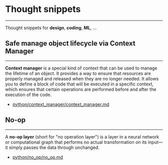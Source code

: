 # Thought snippets
---
Thought snippets for **design**, **coding**, **ML**, ...

## Safe manage object lifecycle via Context Manager
---
**Context manager** is a special kind of context that can be used to manage the lifetime of an object. It provides a way to ensure that resources are properly managed and released when they are no longer needed. It allows you to define a block of code that will be executed in a specific context, which ensures that certain operations are performed before and after the execution of the code.
- [python/context_manager/context_manager.md](https://github.com/Chengbai/thought_snippet/blob/main/python/context_manager/context_manager.md)

## No-op
---
A **no-op layer** (short for "no operation layer") is a layer in a neural network or computational graph that performs no actual transformation on its input—it simply passes the data through unchanged.

- [python/no_op/no_op.md](https://github.com/Chengbai/thought_snippet/blob/main/python/no_op/no_op.md)
